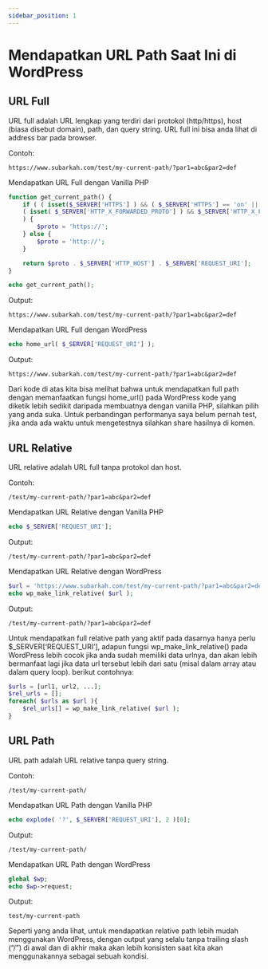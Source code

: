 ```yaml
---
sidebar_position: 1
---
```

# Mendapatkan URL Path Saat Ini di WordPress


## URL Full
URL full adalah URL lengkap yang terdiri dari protokol (http/https), host (biasa disebut domain), path, dan query string. URL full ini bisa anda lihat di address bar pada browser.

Contoh:
```
https://www.subarkah.com/test/my-current-path/?par1=abc&par2=def
```

Mendapatkan URL Full dengan Vanilla PHP
```php 
function get_current_path() {
    if ( ( isset($_SERVER['HTTPS'] ) && ( $_SERVER['HTTPS'] == 'on' || $_SERVER['HTTPS'] == 1 ) ) || 
    ( isset( $_SERVER['HTTP_X_FORWARDED_PROTO'] ) && $_SERVER['HTTP_X_FORWARDED_PROTO'] == 'https' )
    ) {
        $proto = 'https://';
    } else {
        $proto = 'http://';
    }

    return $proto . $_SERVER['HTTP_HOST'] . $_SERVER['REQUEST_URI'];
}

echo get_current_path();
```
Output:
```
https://www.subarkah.com/test/my-current-path/?par1=abc&par2=def
```

Mendapatkan URL Full dengan WordPress
```php
echo home_url( $_SERVER['REQUEST_URI'] );
```

Output:
```
https://www.subarkah.com/test/my-current-path/?par1=abc&par2=def
```
Dari kode di atas kita bisa melihat bahwa untuk mendapatkan full path dengan memanfaatkan fungsi home_url() pada WordPress kode yang diketik lebih sedikit daripada membuatnya dengan vanilla PHP, silahkan pilih yang anda suka. Untuk perbandingan performanya saya belum pernah test, jika anda ada waktu untuk mengetestnya silahkan share hasilnya di komen.

## URL Relative

URL relative adalah URL full tanpa protokol dan host.

Contoh:
```
/test/my-current-path/?par1=abc&par2=def
```

Mendapatkan URL Relative dengan Vanilla PHP
```php
echo $_SERVER['REQUEST_URI'];
```

Output:
```
/test/my-current-path/?par1=abc&par2=def
```

Mendapatkan URL Relative dengan WordPress
```php
$url = 'https://www.subarkah.com/test/my-current-path/?par1=abc&par2=def';
echo wp_make_link_relative( $url );
```

Output:
```
/test/my-current-path/?par1=abc&par2=def
```

Untuk mendapatkan full relative path yang aktif pada dasarnya hanya perlu $_SERVER[‘REQUEST_URI’], adapun fungsi wp_make_link_relative() pada WordPress lebih cocok jika anda sudah memiliki data urlnya, dan akan lebih bermanfaat lagi jika data url tersebut lebih dari satu (misal dalam array atau dalam query loop). berikut contohnya:

```php
$urls = [url1, url2, ...];
$rel_urls = [];
foreach( $urls as $url ){
    $rel_urls[] = wp_make_link_relative( $url );
}
```

## URL Path

URL path adalah URL relative tanpa query string.

Contoh:
```
/test/my-current-path/
```

Mendapatkan URL Path dengan Vanilla PHP
```php
echo explode( '?', $_SERVER['REQUEST_URI'], 2 )[0];
```

Output:
```
/test/my-current-path/
```

Mendapatkan URL Path dengan WordPress
```php
global $wp;
echo $wp->request;
```

Output:
```
test/my-current-path
```

Seperti yang anda lihat, untuk mendapatkan relative path lebih mudah menggunakan WordPress, dengan output yang selalu tanpa trailing slash (“/”) di awal dan di akhir maka akan lebih konsisten saat kita akan menggunakannya sebagai sebuah kondisi.